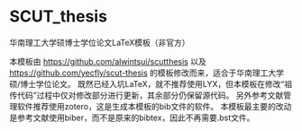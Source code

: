 # SCUT_thesis
华南理工大学硕博士学位论文LaTeX模板（非官方）


本模板由 https://github.com/alwintsui/scutthesis 以及 https://github.com/yecfly/scut-thesis 的模板修改而来，适合于华南理工大学硕/博士学位论文。
既然已经入坑LaTeX，就不推荐使用LYX，但本模板在修改“祖传代码”过程中仅对修改部分进行更新，其余部分仍保留源代码。
另外参考文献管理软件推荐使用zotero，这是生成本模板的bib文件的软件。
本模板最主要的改动是参考文献使用biber，而不是原来的bibtex，因此不再需要.bst文件。
